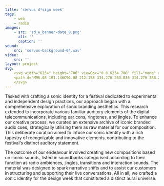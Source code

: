 ```yaml
---
title: 'servus d*sign week'
tags:
    - web
    - radio
images:
    - src: 'sd_w_banner-date_0.png'
      alt: ''
      caption: ''
sound:
    src: 'servus-background-04.wav'
video:
    src: ''
layout: project
svg:
    <svg width="6234" height="708" viewBox="0 0 6234 708" fill="none" xmlns="http://www.w3.org/2000/svg">
    <path d="M96.08 101.146C96.08 212.158 314.276 263.836 314.276 388.246C314.276 459.702 260.046 511.38 146.482 511.38C57.162 511.38 2.932 483.946 2.932 433.544C2.932 395.264 41.212 369.106 41.212 341.034C41.212 321.894 1.018 309.134 1.018 309.134L2.932 304.03C2.932 304.03 113.306 322.532 113.306 376.124C113.306 404.196 99.27 420.784 99.27 443.114C99.27 469.272 118.41 505 158.604 505C191.142 505 222.404 485.86 222.404 424.612C222.404 295.736 0.38 247.886 0.38 129.218C0.38 50.744 92.252 20.12 170.088 20.12C265.788 20.12 309.81 59.676 309.81 90.938C309.81 150.91 180.296 115.182 223.042 178.344L219.852 180.896C142.016 131.132 207.73 112.63 207.73 68.608C207.73 46.278 189.866 26.5 160.518 26.5C125.428 26.5 96.08 62.228 96.08 101.146ZM681.609 262.56C681.609 346.776 404.717 370.382 465.965 455.874C483.829 480.756 509.987 493.516 542.526 493.516C634.397 493.516 663.746 388.884 663.746 388.884L670.763 392.074C670.763 392.074 643.329 511.38 521.471 511.38C412.373 511.38 342.831 443.752 342.831 339.758C342.831 239.592 424.495 168.774 541.249 168.774C634.397 168.774 681.609 221.728 681.609 262.56ZM443.635 406.11C476.173 365.278 598.67 342.948 598.67 238.954C598.67 205.778 585.272 174.516 546.353 174.516C488.933 174.516 435.979 229.384 435.979 339.758C435.979 364.64 438.531 386.97 443.635 406.11ZM913.363 175.154C1006.51 175.154 1035.86 202.588 1035.86 243.42C1035.86 315.514 875.083 345.5 949.729 402.282L947.815 407.386C947.815 407.386 875.083 386.97 875.083 341.034C875.083 284.252 965.679 262.56 965.679 208.33C965.679 186.638 951.643 180.896 919.743 180.896C848.287 180.896 829.147 210.882 829.147 255.542V453.322C829.147 489.05 844.459 498.62 882.739 498.62V505H681.769V498.62C720.049 498.62 735.999 489.05 735.999 453.322V226.832C735.999 191.104 720.049 180.896 681.769 180.896V175.154H913.363ZM1216.7 175.154C1313.68 175.154 1359.61 173.878 1375.56 233.85C1391.51 293.822 1314.95 511.38 1180.34 511.38C998.506 511.38 1173.32 205.778 1041.89 180.896V175.154H1120.36C1271.57 175.154 1143.97 482.67 1219.25 482.67C1351.32 482.67 1383.22 180.896 1217.98 180.896L1216.7 175.154ZM1792.56 180.896C1754.28 180.896 1738.33 191.104 1738.33 226.832V453.322C1738.33 489.05 1754.28 498.62 1792.56 498.62V505H1591.59V498.62C1629.23 498.62 1645.18 489.05 1645.18 453.322V281.7C1628.6 342.31 1571.81 511.38 1473.56 511.38C1416.14 511.38 1389.98 482.67 1389.98 440.562C1389.98 388.884 1455.7 330.826 1455.7 267.664C1455.7 215.348 1420.61 180.896 1371.48 180.896V175.154H1467.18C1511.84 175.154 1547.57 210.882 1547.57 255.542C1547.57 323.808 1489.51 392.074 1489.51 437.372C1489.51 457.788 1499.08 469.91 1513.12 469.91C1589.68 469.91 1645.18 258.094 1645.18 258.094V226.832C1645.18 191.104 1629.23 180.896 1591.59 180.896V175.154H1792.56V180.896ZM1905.91 229.384C1905.91 317.428 2094.12 328.274 2094.12 425.888C2094.12 489.688 2015.01 511.38 1941 511.38C1863.8 511.38 1813.4 495.43 1813.4 453.322C1813.4 413.128 1871.46 375.486 1807.66 353.156V348.052C1807.66 348.052 1924.41 365.278 1924.41 409.3C1924.41 436.096 1902.08 448.856 1902.08 477.566C1902.08 491.602 1919.95 505 1942.92 505C1987.58 505 2000.97 475.014 2000.97 454.598C2000.97 347.414 1812.76 339.758 1812.76 249.162C1812.76 190.466 1891.24 168.774 1975.45 168.774C2045 168.774 2081.36 189.19 2081.36 214.072C2081.36 249.8 2011.18 263.836 1951.85 263.836V257.456C1972.9 257.456 1988.21 242.782 1988.21 215.348C1988.21 194.294 1974.82 174.516 1949.3 174.516C1918.67 174.516 1905.91 202.588 1905.91 229.384ZM2480.53 26.5C2581.33 26.5 2685.97 104.336 2685.97 268.94C2685.97 441.2 2589.63 511.38 2492.65 511.38C2432.04 511.38 2397.59 483.308 2350.38 483.308C2311.46 483.308 2292.32 503.724 2292.32 503.724L2289.13 499.896C2289.13 499.896 2329.96 467.358 2329.96 376.124V78.178C2329.96 42.45 2314.65 32.88 2276.37 32.88V26.5H2480.53ZM2463.3 485.86C2543.69 485.86 2583.89 401.644 2583.89 265.75C2583.89 115.182 2525.83 32.88 2469.05 32.88C2430.77 32.88 2425.66 65.418 2425.66 120.286V325.084C2425.66 432.268 2336.34 471.824 2336.34 471.824C2398.23 471.824 2427.58 485.86 2463.3 485.86ZM2897.85 20.12L2885.09 142.616L3007.59 108.164L3016.52 166.86L2899.13 176.43L2975.05 277.234L2920.18 307.22L2865.95 195.57L2816.83 307.22L2760.04 277.234L2834.69 176.43L2718.57 166.86L2727.51 108.164L2848.73 142.616L2835.33 20.12H2897.85ZM3140.79 229.384C3140.79 317.428 3329 328.274 3329 425.888C3329 489.688 3249.89 511.38 3175.88 511.38C3098.68 511.38 3048.28 495.43 3048.28 453.322C3048.28 413.128 3106.34 375.486 3042.54 353.156V348.052C3042.54 348.052 3159.29 365.278 3159.29 409.3C3159.29 436.096 3136.96 448.856 3136.96 477.566C3136.96 491.602 3154.83 505 3177.79 505C3222.45 505 3235.85 475.014 3235.85 454.598C3235.85 347.414 3047.64 339.758 3047.64 249.162C3047.64 190.466 3126.12 168.774 3210.33 168.774C3279.87 168.774 3316.24 189.19 3316.24 214.072C3316.24 249.8 3246.06 263.836 3186.73 263.836V257.456C3207.78 257.456 3223.09 242.782 3223.09 215.348C3223.09 194.294 3209.69 174.516 3184.17 174.516C3153.55 174.516 3140.79 202.588 3140.79 229.384ZM3442.98 120.286C3409.81 120.286 3383.01 93.49 3383.01 60.952C3383.01 27.776 3409.81 0.979986 3442.98 0.979986C3475.52 0.979986 3502.32 27.776 3502.32 60.952C3502.32 93.49 3475.52 120.286 3442.98 120.286ZM3489.56 453.322C3489.56 489.05 3504.87 498.62 3543.15 498.62V505H3342.18V498.62C3380.46 498.62 3396.41 489.05 3396.41 453.322V226.832C3396.41 191.104 3380.46 180.896 3342.18 180.896V175.154H3489.56V453.322ZM3894.46 78.816C3937.85 78.816 3950.61 140.702 3950.61 140.702L3945.5 143.892C3945.5 143.892 3936.57 126.028 3909.14 126.028C3881.06 126.028 3868.94 144.53 3865.75 167.498C3862.56 191.742 3870.22 215.986 3885.53 234.488C3904.03 256.818 3912.96 282.338 3912.96 308.496C3912.96 376.762 3851.08 445.028 3729.22 445.028C3702.42 445.028 3676.27 439.924 3652.66 430.992C3617.57 440.562 3613.1 515.208 3662.87 515.208C3727.31 515.208 3756.02 459.702 3821.09 459.702C3868.3 459.702 3906.58 488.412 3906.58 541.366C3906.58 591.13 3870.22 642.17 3788.55 642.17C3708.8 642.17 3691.58 616.012 3617.57 616.012C3538.46 616.012 3523.78 670.88 3555.68 702.142L3548.67 707.246C3497.63 654.292 3491.25 549.022 3580.57 549.022C3644.37 549.022 3665.42 621.754 3744.53 621.754C3823.64 621.754 3815.99 504.362 3760.48 504.362C3704.98 504.362 3685.84 536.9 3623.31 536.9C3581.84 536.9 3559.51 517.76 3559.51 494.154C3559.51 452.684 3621.4 433.544 3645.64 427.802C3588.86 403.558 3548.67 356.346 3548.67 308.496C3548.67 277.234 3572.91 264.474 3594.6 264.474C3636.07 264.474 3659.04 300.202 3704.34 300.202C3733.05 300.202 3733.69 284.252 3713.27 277.234C3683.92 267.026 3606.72 252.352 3606.72 220.452C3606.72 195.57 3661.59 175.154 3734.32 175.154C3789.83 175.154 3832.58 189.828 3861.92 212.158C3836.4 157.928 3833.21 78.816 3894.46 78.816ZM3813.44 308.496C3813.44 240.23 3795.57 180.896 3735.6 180.896C3701.15 180.896 3674.35 200.036 3674.35 225.556C3674.35 247.248 3695.41 263.836 3727.94 274.044C3776.43 288.718 3787.28 314.876 3745.81 314.876C3734.32 314.876 3718.37 312.962 3697.32 307.858C3686.47 305.306 3676.27 302.116 3668.61 302.116C3655.85 302.116 3648.19 309.772 3648.19 339.12C3648.19 379.314 3671.8 439.286 3729.22 439.286C3793.66 439.286 3813.44 379.314 3813.44 308.496ZM4261.59 412.49C4261.59 464.806 4296.68 498.62 4345.81 498.62V505H4272.44C4209.28 505 4169.72 471.186 4169.72 407.386C4169.72 340.396 4227.78 287.442 4227.78 242.144C4227.78 222.366 4218.21 210.244 4204.17 210.244C4127.61 210.244 4072.11 422.06 4072.11 422.06V453.322C4072.11 489.05 4087.42 498.62 4125.7 498.62V505H3924.73V498.62C3963.01 498.62 3978.96 489.05 3978.96 453.322V226.832C3978.96 191.104 3963.01 180.896 3924.73 180.896V175.154H4125.7V180.896C4087.42 180.896 4072.11 191.104 4072.11 226.832V398.454C4088.69 337.844 4144.84 168.774 4243.73 168.774C4301.15 168.774 4327.31 197.484 4327.31 239.592C4327.31 290.632 4261.59 349.328 4261.59 412.49ZM5138.63 94.128C5138.63 201.312 4974.02 348.69 5023.15 505H4913.41L4852.8 286.166C4822.82 367.83 4803.04 450.132 4824.09 505H4713.72L4596.33 78.178C4586.76 42.45 4566.34 32.88 4528.06 32.88V26.5H4932.55V32.88C4894.27 32.88 4881.51 42.45 4891.08 78.178L4912.78 156.014C4942.76 102.422 4999.54 20.12 5066.53 20.12C5112.47 20.12 5138.63 50.744 5138.63 94.128ZM4793.47 447.58C4798.57 397.816 4824.73 327.636 4845.79 260.646L4795.38 78.178C4785.81 43.726 4766.67 32.88 4730.31 32.88C4694.58 32.88 4682.46 43.726 4692.03 78.178L4793.47 447.58ZM5025.06 73.074C4981.68 73.074 4940.85 133.046 4917.88 175.792L4993.16 447.58C5000.82 364.002 5071 219.814 5071 135.598C5071 86.472 5053.14 73.074 5025.06 73.074ZM5454.77 262.56C5454.77 346.776 5177.88 370.382 5239.13 455.874C5256.99 480.756 5283.15 493.516 5315.69 493.516C5407.56 493.516 5436.91 388.884 5436.91 388.884L5443.93 392.074C5443.93 392.074 5416.49 511.38 5294.63 511.38C5185.54 511.38 5115.99 443.752 5115.99 339.758C5115.99 239.592 5197.66 168.774 5314.41 168.774C5407.56 168.774 5454.77 221.728 5454.77 262.56ZM5216.8 406.11C5249.34 365.278 5371.83 342.948 5371.83 238.954C5371.83 205.778 5358.43 174.516 5319.52 174.516C5262.1 174.516 5209.14 229.384 5209.14 339.758C5209.14 364.64 5211.69 386.97 5216.8 406.11ZM5825.48 262.56C5825.48 346.776 5548.59 370.382 5609.84 455.874C5627.7 480.756 5653.86 493.516 5686.4 493.516C5778.27 493.516 5807.62 388.884 5807.62 388.884L5814.64 392.074C5814.64 392.074 5787.2 511.38 5665.35 511.38C5556.25 511.38 5486.71 443.752 5486.71 339.758C5486.71 239.592 5568.37 168.774 5685.12 168.774C5778.27 168.774 5825.48 221.728 5825.48 262.56ZM5587.51 406.11C5620.05 365.278 5742.54 342.948 5742.54 238.954C5742.54 205.778 5729.15 174.516 5690.23 174.516C5632.81 174.516 5579.85 229.384 5579.85 339.758C5579.85 364.64 5582.41 386.97 5587.51 406.11ZM6076.53 323.17C6076.53 354.432 6181.16 498.62 6233.48 498.62V505H6107.79C6043.99 505 5994.23 393.35 5994.23 365.916C5994.23 326.36 6107.15 277.234 6107.15 226.194C6107.15 213.434 6098.86 205.14 6080.99 205.14C6035.7 205.14 5988.48 282.976 5966.15 324.446V453.322C5966.15 489.05 5982.1 498.62 6020.38 498.62V505H5819.41V498.62C5857.69 498.62 5873.01 489.05 5873.01 453.322V78.178C5873.01 42.45 5857.69 32.88 5819.41 32.88V26.5H6020.38V32.88C5982.1 32.88 5966.15 42.45 5966.15 78.178V303.392C5991.67 252.352 6044.63 175.154 6132.03 175.154C6170.31 175.154 6200.3 191.104 6200.3 210.882C6200.3 268.94 6076.53 270.216 6076.53 323.17Z" />
    </svg>
---
```


Tasked with crafting a sonic identity for a festival dedicated to experimental and independent design practices, our approach began with a comprehensive exploration of sonic branding aesthetics. This research extended to incorporate various familiar auditory elements of the digital telecommunications, including ear cons, ringtones, and jingles. To enhance our creative process, we curated an extensive archive of iconic branded audio cues, strategically utilising them as raw material for our composition. This deliberate curation aimed to infuse our sonic identity with a rich tapestry of recognizable and innovative elements, contributing to the festival's distinct auditory statement.

The outcome of our endeavour involved creating new compositions based on iconic sounds, listed in soundbanks categorised according to their function as radio ambiences, jingles, transitions and interaction sounds. The material was designed to spark narrative shifts and to assist our customers in structuring and supporting their live conversations. All in all, we crafted a sonic identity for the design week that constituted a distinct aural universe.
